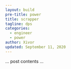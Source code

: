 ```yaml
---
layout: build
pre-title: power
title: scrapper
tagline: dps
categories:
  - engineer
  - power
author: Xivor
updated: September 11, 2020
---
```


… post contents …
